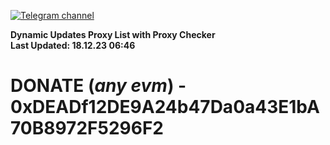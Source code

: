 [![Telegram channel](https://img.shields.io/endpoint?url=https://runkit.io/damiankrawczyk/telegram-badge/branches/master?url=https://t.me/n4z4v0d)](https://t.me/n4z4v0d) 

**Dynamic Updates Proxy List with Proxy Checker**  
**Last Updated: 18.12.23 06:46**

# DONATE (_any evm_) - 0xDEADf12DE9A24b47Da0a43E1bA70B8972F5296F2
